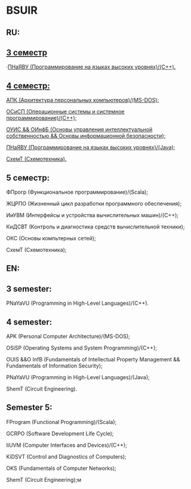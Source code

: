 # BSUIR

## RU:

## [3 семестр](https://github.com/oooNAKooo/BSUIR/tree/main/3%20sem)

&#183;[ПНаЯВУ (Программирование на языках высоких уровнях)/(C++).](https://github.com/oooNAKooo/BSUIR/tree/main/3%20sem/PNaYaVU)
  
## [4 семестр:](https://github.com/oooNAKooo/BSUIR/tree/main/4%20sem)

  [АПК (Архитектура персональных компьютеров)/(MS-DOS);](https://github.com/oooNAKooo/BSUIR/tree/main/4%20sem/APK)
  
  [ОСиСП (Операционные системы и системное программирование)/(C++);](https://github.com/oooNAKooo/BSUIR/tree/main/4%20sem/OSiSP)
  
  [ОУИС && ОИнфБ (Основы управления интеллектуальной собственностью && Основы информационной безопасности);](https://github.com/oooNAKooo/BSUIR/tree/main/4%20sem/OUIS_%26%26_OInfB)
  
  [ПНаЯВУ (Программирование на языках высоких уровнях)/(Java);](https://github.com/oooNAKooo/BSUIR/tree/main/4%20sem/PNaYaVU)
  
  [СхемТ (Схемотехника).](https://github.com/oooNAKooo/BSUIR/tree/main/4%20sem/ShemT)
  
## 5 семестр:

  ФПрогр (Функциональное программирование)/(Scala);

  ЖЦРПО (Жизненный цикл разработки программного обеспечения);

  ИиУВМ (Интерфейсы и устройства вычислительных машин)/(C++);

  КиДСВТ (Контроль и диагностика средств вычислительной техники);

  ОКС (Основы компьтерных сетей);

  СхемТ (Схемотехника);

## EN:

## 3 semester:

  PNaYaVU (Programming in High-Level Languages)/(C++).
  
## 4 semester:

  APK (Personal Computer Architecture)/(MS-DOS);
  
  OSiSP (Operating Systems and System Programming)/(C++);
  
  OUIS &&O InfB (Fundamentals of Intellectual Property Management && Fundamentals of Information Security);
  
  PNaYaVU (Programming in High-Level Languages)/(Java);
  
  ShemT (Circuit Engineering).
  
## Semester 5:

  FProgram (Functional Programming)/(Scala);

  GCRPO (Software Development Life Cycle);

  IiUVM (Computer Interfaces and Devices)/(C++);

  KiDSVT (Control and Diagnostics of Computers);

  OKS (Fundamentals of Computer Networks);

  ShemT (Circuit Engineering);м



